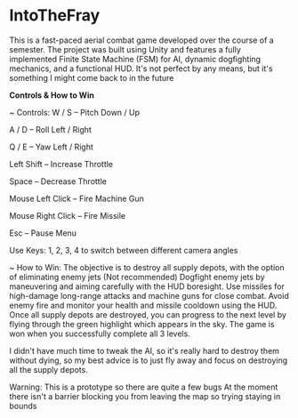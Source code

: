 # IntoTheFray
This is a fast-paced aerial combat game developed over the course of a semester. The project was built using Unity and features a fully implemented Finite State Machine (FSM) for AI, dynamic dogfighting mechanics, and a functional HUD. It's not perfect by any means, but it's something I might come back to in the future


**Controls & How to Win**

~ Controls:
W / S – Pitch Down / Up

A / D – Roll Left / Right

Q / E – Yaw Left / Right

Left Shift – Increase Throttle

Space – Decrease Throttle

Mouse Left Click – Fire Machine Gun

Mouse Right Click – Fire Missile

Esc – Pause Menu

Use Keys: 1, 2, 3, 4 to switch between different camera angles

~ How to Win:
The objective is to destroy all supply depots, with the option of eliminating enemy jets (Not recommended)
Dogfight enemy jets by maneuvering and aiming carefully with the HUD boresight.
Use missiles for high-damage long-range attacks and machine guns for close combat.
Avoid enemy fire and monitor your health and missile cooldown using the HUD.
Once all supply depots are destroyed, you can progress to the next level by flying through the green highlight which appears in the sky.
The game is won when you successfully complete all 3 levels.


I didn't have much time to tweak the AI, so it's really hard to destroy them without dying, so my best advice is to just fly away and focus on destroying all the supply depots.

Warning: This is a prototype so there are quite a few bugs
At the moment there isn't a barrier blocking you from leaving the map so trying staying in bounds

